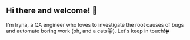 ## Hi there and welcome! 🖖 

I'm Iryna, a QA engineer who loves to investigate the root causes of bugs and automate boring work (oh, and a cats😸). Let's keep in touch!🍀

<!--
**I-Solodukhina/I-Solodukhina** is a ✨ _special_ ✨ repository because its `README.md` (this file) appears on your GitHub profile.

Here are some ideas to get you started:

- 🔭 I’m currently working on ...
- 🌱 I’m currently learning ...
- 👯 I’m looking to collaborate on ...
- 🤔 I’m looking for help with ...
- 💬 Ask me about ...
- 📫 How to reach me: ...
- 😄 Pronouns: ...
- ⚡ Fun fact: ...
-->
